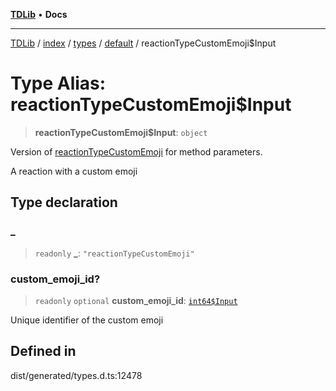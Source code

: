 [**TDLib**](../../../../../../README.md) • **Docs**

***

[TDLib](../../../../../../modules.md) / [index](../../../../../README.md) / [types](../../../README.md) / [default](../README.md) / reactionTypeCustomEmoji$Input

# Type Alias: reactionTypeCustomEmoji$Input

> **reactionTypeCustomEmoji$Input**: `object`

Version of [reactionTypeCustomEmoji](reactionTypeCustomEmoji.md) for method parameters.

A reaction with a custom emoji

## Type declaration

### \_

> `readonly` **\_**: `"reactionTypeCustomEmoji"`

### custom\_emoji\_id?

> `readonly` `optional` **custom\_emoji\_id**: [`int64$Input`](int64$Input-1.md)

Unique identifier of the custom emoji

## Defined in

dist/generated/types.d.ts:12478
